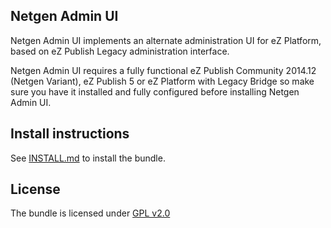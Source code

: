 Netgen Admin UI
---------------

Netgen Admin UI implements an alternate administration UI for eZ Platform, based on
eZ Publish Legacy administration interface.

Netgen Admin UI requires a fully functional eZ Publish Community 2014.12 (Netgen Variant),
eZ Publish 5 or eZ Platform with Legacy Bridge so make sure you have it installed and fully
configured before installing Netgen Admin UI.

Install instructions
--------------------

See [INSTALL.md](INSTALL.md) to install the bundle.

License
-------

The bundle is licensed under [GPL v2.0](LICENSE)
